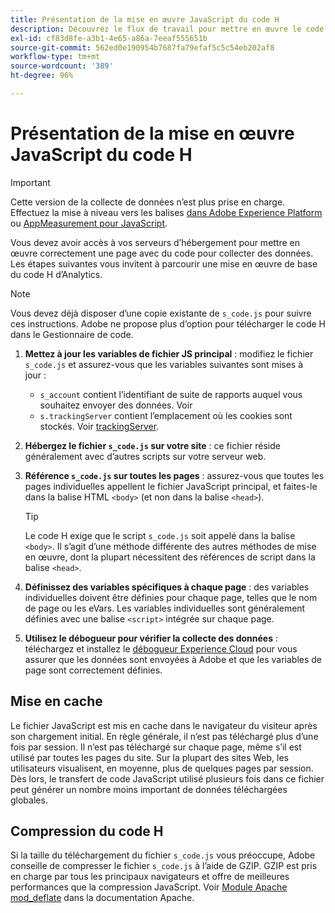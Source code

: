 ```yaml
---
title: Présentation de la mise en œuvre JavaScript du code H
description: Découvrez le flux de travail pour mettre en œuvre le code H sur votre site.
exl-id: cf83d8fe-a3b1-4e65-a86a-7eeaf555651b
source-git-commit: 562ed0e190954b7687fa79efaf5c5c54eb202af8
workflow-type: tm+mt
source-wordcount: '389'
ht-degree: 96%

---
```


# Présentation de la mise en œuvre JavaScript du code H

>[!IMPORTANT]
>
>Cette version de la collecte de données n’est plus prise en charge. Effectuez la mise à niveau vers les balises [dans Adobe Experience Platform](../../launch/overview.md) ou [AppMeasurement pour JavaScript](../overview.md).

Vous devez avoir accès à vos serveurs d’hébergement pour mettre en œuvre correctement une page avec du code pour collecter des données. Les étapes suivantes vous invitent à parcourir une mise en œuvre de base du code H d’Analytics.

>[!NOTE]
>
>Vous devez déjà disposer d’une copie existante de `s_code.js` pour suivre ces instructions. Adobe ne propose plus d’option pour télécharger le code H dans le Gestionnaire de code.

1. **Mettez à jour les variables de fichier JS principal** : modifiez le fichier `s_code.js` et assurez-vous que les variables suivantes sont mises à jour :
   * `s_account` contient l’identifiant de suite de rapports auquel vous souhaitez envoyer des données. Voir
   * `s.trackingServer` contient l’emplacement où les cookies sont stockés. Voir [trackingServer](../../vars/config-vars/trackingserver.md).
1. **Hébergez le fichier `s_code.js` sur votre site** : ce fichier réside généralement avec d’autres scripts sur votre serveur web.
1. **Référence `s_code.js` sur toutes les pages** : assurez-vous que toutes les pages individuelles appellent le fichier JavaScript principal, et faites-le dans la balise HTML `<body>` (et non dans la balise `<head>`).

   >[!TIP]
   >
   >Le code H exige que le script `s_code.js` soit appelé dans la balise `<body>`. Il s’agit d’une méthode différente des autres méthodes de mise en œuvre, dont la plupart nécessitent des références de script dans la balise `<head>`.
1. **Définissez des variables spécifiques à chaque page** : des variables individuelles doivent être définies pour chaque page, telles que le nom de page ou les eVars. Les variables individuelles sont généralement définies avec une balise `<script>` intégrée sur chaque page.
1. **Utilisez le débogueur pour vérifier la collecte des données** : téléchargez et installez le [débogueur Experience Cloud](../../validate/debugger.md) pour vous assurer que les données sont envoyées à Adobe et que les variables de page sont correctement définies.

## Mise en cache

Le fichier JavaScript est mis en cache dans le navigateur du visiteur après son chargement initial. En règle générale, il n’est pas téléchargé plus d’une fois par session. Il n’est pas téléchargé sur chaque page, même s’il est utilisé par toutes les pages du site. Sur la plupart des sites Web, les utilisateurs visualisent, en moyenne, plus de quelques pages par session. Dès lors, le transfert de code JavaScript utilisé plusieurs fois dans ce fichier peut générer un nombre moins important de données téléchargées globales.

## Compression du code H

Si la taille du téléchargement du fichier `s_code.js` vous préoccupe, Adobe conseille de compresser le fichier `s_code.js` à l’aide de GZIP. GZIP est pris en charge par tous les principaux navigateurs et offre de meilleures performances que la compression JavaScript. Voir [Module Apache mod_deflate](http://httpd.apache.org/docs/current/mod/mod_deflate.html) dans la documentation Apache.
